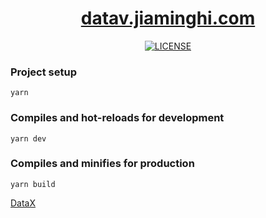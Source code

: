 <h1 align="center"><a href="http://datav.jiaminghi.com">datav.jiaminghi.com</a></h1>

<p align="center">
    <a href="https://github.com/jiaming743/datav.jiaminghi.com/blob/master/LICENSE"><img src="https://img.shields.io/github/license/jiaming743/datav.jiaminghi.com.svg" alt="LICENSE" /> </a>
</p>

### Project setup

```shell
yarn
```

### Compiles and hot-reloads for development

```shell
yarn dev
```

### Compiles and minifies for production

```shell
yarn build
```

[DataX](https://github.com/jiaming743/datav)